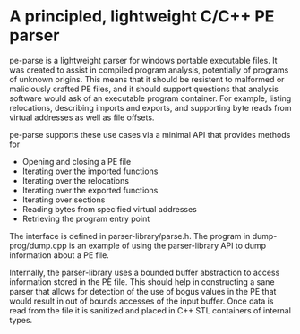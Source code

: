 A principled, lightweight C/C++ PE parser
=========================================
pe-parse is a lightweight parser for windows portable executable files. It was created to assist in compiled program analysis, potentially of programs of unknown origins. This means that it should be resistent to malformed or maliciously crafted PE files, and it should support questions that analysis software would ask of an executable program container. For example, listing relocations, describing imports and exports, and supporting byte reads from virtual addresses as well as file offsets. 

pe-parse supports these use cases via a minimal API that provides methods for
 * Opening and closing a PE file
 * Iterating over the imported functions
 * Iterating over the relocations
 * Iterating over the exported functions
 * Iterating over sections
 * Reading bytes from specified virtual addresses
 * Retrieving the program entry point

The interface is defined in parser-library/parse.h. The program in dump-prog/dump.cpp is an example of using the parser-library API to dump information about a PE file. 

Internally, the parser-library uses a bounded buffer abstraction to access information stored in the PE file. This should help in constructing a sane parser that allows for detection of the use of bogus values in the PE that would result in out of bounds accesses of the input buffer. Once data is read from the file it is sanitized and placed in C++ STL containers of internal types. 
